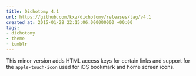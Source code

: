```yaml
---
title: Dichotomy 4.1
url: https://github.com/kxz/dichotomy/releases/tag/v4.1
created_at: 2015-01-28 22:15:06.000000000 +00:00
tags:
- dichotomy
- theme
- tumblr
---
```


This minor version adds HTML access keys for certain links and support
for the `apple-touch-icon` used for iOS bookmark and home screen icons.
